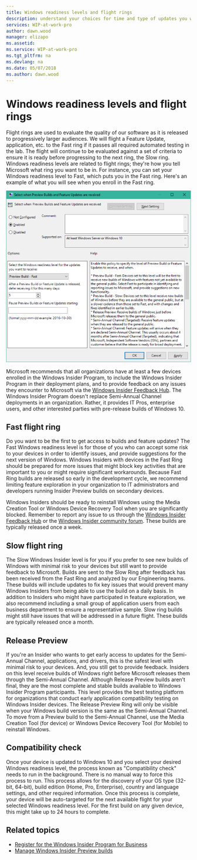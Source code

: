 ```yaml
---
title: Windows readiness levels and flight rings
description: understand your choices for time and type of updates you want to receive
services: WIP-at-work-pro
author: dawn.wood
manager: elizapo
ms.assetid: 
ms.service: WIP-at-work-pro
ms.tgt_pltfrm: na
ms.devlang: na
ms.date: 05/07/2018
ms.author: dawn.wood
---
```


# Windows readiness levels and flight rings
Flight rings are used to evaluate the quality of our software as it is released to progressively larger audiences. We will flight a Feature Update, application, etc. to the Fast ring if it passes all required automated testing in the lab. The flight will continue to be evaluated against a set of criteria to ensure it is ready before progressing to the next ring, the Slow ring. Windows readiness levels are related to flight rings; they're how you tell Microsoft what ring you want to be in. For instance, you can set your Windows readiness level to Fast, which puts you in the Fast ring. Here's an example of what you will see when you enroll in the Fast ring.

![alt text](images/waas-wipfb-policy1.png "set readiness level")

Microsoft recommends that all organizations have at least a few devices enrolled in the Windows Insider Program, to include the Windows Insider Program in their deployment plans, and to provide feedback on any issues they encounter to Microsoft via the [Windows Insider Feedback Hub](wip-4-biz-feedback-hub.md). 
The Windows Insider Program doesn't replace Semi-Annual Channel deployments in an organization. Rather, it provides IT Pros, enterprise users, and other interested parties with pre-release builds of Windows 10.

## Fast flight ring
Do you want to be the first to get access to builds and feature updates? The Fast Windows readiness level is for those of you who can accept some risk to your devices in order to identify issues, and provide suggestions for the next version of Windows.
Windows Insiders with devices in the Fast Ring should be prepared for more issues that might block key activities that are important to you or might require significant workarounds. 
Because Fast Ring builds are released so early in the development cycle, we recommend limiting feature exploration in your organization to IT administrators and developers running Insider Preview builds on secondary devices.

Windows Insiders should be ready to reinstall Windows using the Media Creation Tool or Windows Device Recovery Tool when you are significantly blocked.
Remember to report any issue to us through the [Windows Insider Feedback Hub](wip-4-biz-feedback-hub.md) or the [Windows Insider community forum](https://techcommunity.microsoft.com/t5/Windows-Insider-Program/bd-p/WindowsInsiderProgram).
These builds are typically released once a week.

## Slow flight ring
The Slow Windows Insider level is for you if you prefer to see new builds of Windows with minimal risk to your devices but still want to provide feedback to Microsoft.
Builds are sent to the Slow Ring after feedback has been received from the Fast Ring and analyzed by our Engineering teams. These builds will include updates to fix key issues that would prevent many Windows Insiders from being able to use the build on a daily basis. In addition to Insiders who might have participated in feature exploration, we also recommend including a small group of application users from each business department to ensure a representative sample. Slow ring builds might still have issues that will be addressed in a future flight.
These builds are typically released once a month.

## Release Preview
If you're an Insider who wants to get early access to updates for the Semi-Annual Channel, applications, and drivers, this is the safest level with minimal risk to your devices. And, you still get to provide feedback.
Insiders on this level receive builds of Windows right before Microsoft releases them through the Semi-Annual Channel. Although Release Preview builds aren’t final, they are the most complete and stable builds available to Windows Insider Program participants. This level provides the best testing platform for organizations that conduct early application compatibility testing on Windows Insider devices.
The Release Preview Ring will only be visible when your Windows build version is the same as the Semi-Annual Channel.
To move from a Preview build to the Semi-Annual Channel, use the Media Creation Tool (for device) or Windows Device Recovery Tool (for Mobile) to reinstall Windows. 

## Compatibility check
Once your device is updated to Windows 10 and you select your desired Windows readiness level, the process known as "Compatibility check" needs to run in the background. There is no manual way to force this process to run. This process allows for the discovery of your OS type (32-bit, 64-bit), build edition (Home, Pro, Enterprise), country and language settings, and other required information. Once this process is complete, your device will be auto-targeted for the next available flight for your selected Windows readiness level. For the first build on any given device, this might take up to 24 hours to complete.

## Related topics

* [Register for the Windows Insider Program for Business](wip-4-biz-register.md)
* [Manage Windows Insider Preview builds](wip-4-biz-manage-builds.md)